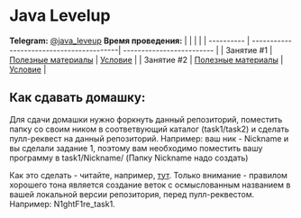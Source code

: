 # Java Levelup
**Telegram:** [@java_leveup](https://t.me/java_leveup)
**Время проведения:** 
|            |                                          |                           |
| ---------- | -----------------------------------------| ------------------------- |
| Занятие #1 | [Полезные материалы](task1/MATERIALS.md) | [Условие](task1/TASK.md)  |
| Занятие #2 | [Полезные материалы](task2/MATERIALS.md) | [Условие](task2/TASK.md)  |

## Как сдавать домашку:
Для сдачи домашки нужно форкнуть данный репозиторий, поместить папку со своим ником в соответвующий каталог (task1/task2) и сделать пулл-реквест на данный репозиторий. Например: ваш ник - Nickname и вы сделали задание 1, поэтому вам необходимо поместить вашу программу в task1/Nickname/ (Папку Nickname надо создать)

Как это сделать - читайте, например, [тут](https://progtask.ru/kak-sdelat-pull-request-na-github/). Только внимание - правилом хорошего тона является создание веток с осмыслованным названием в вашей
локальной версии репозитория, перед пулл-реквестом. Например: N1ghtF1re_task1.
